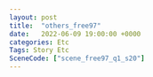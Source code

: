 ```yaml
---
layout: post
title:  "others_free97"
date:   2022-06-09 19:00:00 +0000
categories: Etc
Tags: Story Etc
SceneCode: ["scene_free97_q1_s20"]
---
```

